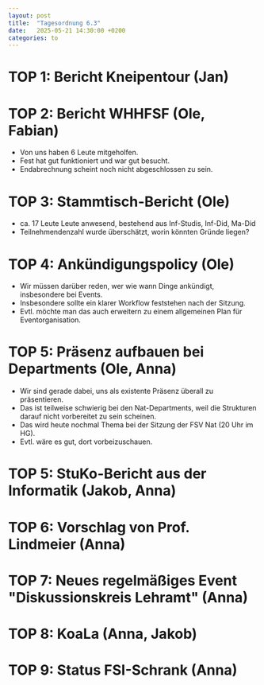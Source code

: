 ```yaml
---
layout: post
title:  "Tagesordnung 6.3"
date:   2025-05-21 14:30:00 +0200
categories: to
---
```


# TOP 1: Bericht Kneipentour (Jan)

# TOP 2: Bericht WHHFSF (Ole, Fabian)
- Von uns haben 6 Leute mitgeholfen.
- Fest hat gut funktioniert und war gut besucht.
- Endabrechnung scheint noch nicht abgeschlossen zu sein.

# TOP 3: Stammtisch-Bericht (Ole)
- ca. 17 Leute Leute anwesend, bestehend aus Inf-Studis, Inf-Did, Ma-Did
- Teilnehmendenzahl wurde überschätzt, worin könnten Gründe liegen?

# TOP 4: Ankündigungspolicy (Ole)
- Wir müssen darüber reden, wer wie wann Dinge ankündigt, insbesondere bei Events.
- Insbesondere sollte ein klarer Workflow feststehen nach der Sitzung.
- Evtl. möchte man das auch erweitern zu einem allgemeinen Plan für Eventorganisation.

# TOP 5: Präsenz aufbauen bei Departments (Ole, Anna)
- Wir sind gerade dabei, uns als existente Präsenz überall zu präsentieren.
- Das ist teilweise schwierig bei den Nat-Departments, weil die Strukturen darauf nicht vorbereitet zu sein scheinen.
- Das wird heute nochmal Thema bei der Sitzung der FSV Nat (20 Uhr im HG).
- Evtl. wäre es gut, dort vorbeizuschauen.

# TOP 5: StuKo-Bericht aus der Informatik (Jakob, Anna)

# TOP 6: Vorschlag von Prof. Lindmeier (Anna)

# TOP 7: Neues regelmäßiges Event "Diskussionskreis Lehramt" (Anna)

# TOP 8: KoaLa (Anna, Jakob)

# TOP 9: Status FSI-Schrank (Anna)
